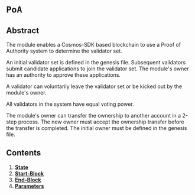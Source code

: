 <!--
order: 0
title: POA Overview
parent:
  title: "PoA"
-->

# `PoA`

## Abstract

The module enables a Cosmos-SDK based blockchain to use a Proof of Authority 
system to determine the validator set.

An initial validator set is defined in the genesis file. Subsequent
validators submit candidate applications to join the validator set. The
module's owner has an authority to approve these applications.

A validator can voluntarily leave the validator set or be kicked out by the
module's owner.

All validators in the system have equal voting power.

The module's owner can transfer the ownership to another account in a 2-step
process. The new owner must accept the ownership transfer before the transfer
is completed. The initial owner must be defined in the genesis file.

## Contents

1. **[State](01_state.md)**
2. **[Start-Block](02_start_block.md)**
3. **[End-Block](03_end_block.md)**
4. **[Parameters](04_params.md)**
